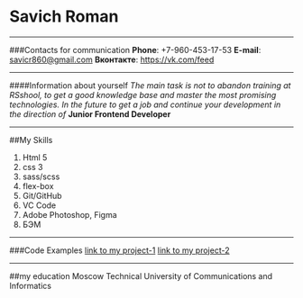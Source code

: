 # Savich Roman 
******
###Contacts for communication
**Phone**: +7-960-453-17-53
**E-mail**: savicr860@gmail.com
**Вконтакте**: https://vk.com/feed
*******
####Information about yourself
_The main task is not to abandon training at RSshool, to get a good knowledge base and master the most promising technologies. In the future to get a job and continue your development in the direction of_ **Junior Frontend Developer**
*********
##My Skills
1. Html 5
2. css 3
3. sass/scss
4. flex-box
5. Git/GitHub
6. VC Code
7. Adobe Photoshop, Figma
8. БЭМ
***
###Code Examples
[link to my project-1](https://github.com/Savich01/project-js.git)
[link to my project-2](https://github.com/Savich01/anim.git)
****
##my education
Moscow Technical University of Communications and Informatics